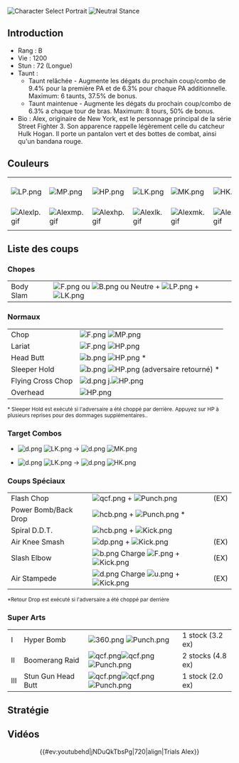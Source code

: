 ![Character Select Portrait](Alex3sport.gif "Character Select Portrait")
![Neutral Stance](Alex3s-stance.gif "Neutral Stance")

## Introduction

- Rang : B
- Vie : 1200
- Stun : 72 (Longue)
- Taunt :
  - Taunt relâchée - Augmente les dégats du prochain coup/combo de 9.4%
    pour la première PA et de 6.3% pour chaque PA additionnelle.
    Maximum: 6 taunts, 37.5% de bonus.
  - Taunt maintenue - Augmente les dégats du prochain coup/combo de 6.3%
    a chaque tour de bras. Maximum: 8 tours, 50% de bonus.
- Bio : Alex, originaire de New York, est le personnage principal de la
  série Street Fighter 3. Son apparence rappelle légèrement celle du
  catcheur Hulk Hogan. Il porte un pantalon vert et des bottes de
  combat, ainsi qu'un bandana rouge.

## Couleurs

|                              |                              |                              |                              |                              |                              |                                                              |
|------------------------------|------------------------------|------------------------------|------------------------------|------------------------------|------------------------------|--------------------------------------------------------------|
| ![](LP.png "LP.png")         | ![](MP.png "MP.png")         | ![](HP.png "HP.png")         | ![](LK.png "LK.png")         | ![](MK.png "MK.png")         | ![](HK.png "HK.png")         | ![](LP.png "LP.png")![](MK.png "MK.png")![](HP.png "HP.png") |
| ![](Alexlp.gif "Alexlp.gif") | ![](Alexmp.gif "Alexmp.gif") | ![](Alexhp.gif "Alexhp.gif") | ![](Alexlk.gif "Alexlk.gif") | ![](Alexmk.gif "Alexmk.gif") | ![](Alexhk.gif "Alexhk.gif") | ![](Alexlpmkhp.gif "Alexlpmkhp.gif")                         |
|                              |                              |                              |                              |                              |                              |                                                              |

## Liste des coups

### Chopes

|           |                                                                                                  |
|-----------|--------------------------------------------------------------------------------------------------|
| Body Slam | ![](F.png "F.png") ou ![](B.png "B.png") ou Neutre + ![](LP.png "LP.png") + ![](LK.png "LK.png") |

### Normaux

|                   |                                                                  |
|-------------------|------------------------------------------------------------------|
| Chop              | ![](F.png "F.png") ![](MP.png "MP.png")                          |
| Lariat            | ![](F.png "F.png") ![](HP.png "HP.png")                          |
| Head Butt         | ![](b.png "b.png") ![](HP.png "HP.png") \*                       |
| Sleeper Hold      | ![](b.png "b.png") ![](HP.png "HP.png") (adversaire retourné) \* |
| Flying Cross Chop | ![](d.png "d.png") j.![](HP.png "HP.png")                        |
| Overhead          | ![](HP.png "HP.png")                                             |

<sub>\* Sleeper Hold est exécuté si l'adversaire a été choppé par
derrière. Appuyez sur HP à plusieurs reprises pour des dommages
supplémentaires..</sub>

### Target Combos

- ![](d.png "d.png") ![](LK.png "LK.png") -\> ![](d.png "d.png")
  ![](MK.png "MK.png")

<!-- -->

- ![](d.png "d.png") ![](LK.png "LK.png") -\> ![](d.png "d.png")
  ![](HK.png "HK.png")

### Coups Spéciaux

|                      |                                                                         |      |
|----------------------|-------------------------------------------------------------------------|------|
| Flash Chop           | ![](qcf.png "qcf.png") + ![](Punch.png "Punch.png")                     | (EX) |
| Power Bomb/Back Drop | ![](hcb.png "hcb.png") + ![](Punch.png "Punch.png") \*                  |      |
| Spiral D.D.T.        | ![](hcb.png "hcb.png") + ![](Kick.png "Kick.png")                       |      |
| Air Knee Smash       | ![](dp.png "dp.png") + ![](Kick.png "Kick.png")                         | (EX) |
| Slash Elbow          | ![](b.png "b.png") Charge ![](F.png "F.png") + ![](Kick.png "Kick.png") | (EX) |
| Air Stampede         | ![](d.png "d.png") Charge ![](u.png "u.png") + ![](Kick.png "Kick.png") | (EX) |

<sub>\*Retour Drop est exécuté si l'adversaire a été choppé par
derrière</sub>

### Super Arts

|     |                    |                                                                         |                   |
|-----|--------------------|-------------------------------------------------------------------------|-------------------|
| I   | Hyper Bomb         | ![](360.png "360.png") ![](Punch.png "Punch.png")                       | 1 stock (3.2 ex)  |
| II  | Boomerang Raid     | ![](qcf.png "qcf.png")![](qcf.png "qcf.png") ![](Punch.png "Punch.png") | 2 stocks (4.8 ex) |
| III | Stun Gun Head Butt | ![](qcf.png "qcf.png")![](qcf.png "qcf.png") ![](Punch.png "Punch.png") | 1 stock (2.0 ex)  |

## Stratégie

## Vidéos

<center>

{{#ev:youtubehd\|jNDuQkTbsPg\|720\|align\|Trials Alex}}

</center>
